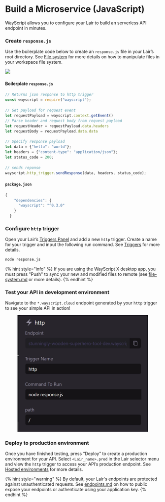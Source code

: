 # Build a Microservice (JavaScript)

WayScript allows you to configure your Lair to build an serverless API endpoint in minutes.

### Create `response.js`

Use the boilerplate code below to create an `response.js` file in your Lair’s root directory. See [File system](../../platform/lairs/file-system.md) for more details on how to manipulate files in your workspace file system.

![](https://codahosted.io/docs/2kDMDaZ6QP/blobs/bl-Iqkx-tphjD/3d584a55f32dbc8c4e8cf462e3eb9867bbcaf47440586f29d25f94abb1d90be28f4433566d59fc5bfeef80fb761d4e93785f99ec6a64bd561d70e8c2785ae52f342dcf4729de3a496500f8f7ee8d21e20f6ee3321ca9844abc41275391641b8d1fff3ebe)

#### Boilerplate `response.js`

```javascript
// Returns json response to http trigger
const wayscript = require("wayscript");

// Get payload for request event
let requestPayload = wayscript.context.getEvent()
// Parse header and request body from request payload
let requestHeader = requestPayload.data.headers
let requestBody = requestPayload.data.data

// Specify response payload
let data = {"hello": "world"};
let headers = {"content-type": "application/json"};
let status_code = 200;

// sends reponse
wayscript.http_trigger.sendResponse(data, headers, status_code);
```

#### `package.json`

```javascript
{
    "dependencies": {
      "wayscript": "^0.3.0"
    }
  }
```

### Configure `http` trigger

Open your Lair’s [Triggers Panel](../../platform/lairs/triggers.md) and add a new `http` trigger. Create a name for your trigger and input the following run command. See [Triggers](../../platform/lairs/triggers.md) for more details.

```bash
node response.js
```

{% hint style="info" %}
If you are using the WayScript X desktop app, you must press "Push" to sync your new and modified files to remote (see [file-system.md](../../platform/lairs/file-system.md "mention") or more details).
{% endhint %}

### Test your API in development environment

Navigate to the `*.wayscript.cloud` endpoint generated by your `http` trigger to see your simple API in action!

<figure><img src="../../.gitbook/assets/response-js-cron.jpg" alt=""><figcaption></figcaption></figure>

### Deploy to production environment

Once you have finished testing, press “Deploy” to create a production environment for your API. Select `<Lair_name>.prod` in the Lair selector menu and view the `http` trigger to access your API’s production endpoint. See [Hosted environments](../../platform/lairs/deployments.md) for more details.

{% hint style="warning" %}
By default, your Lair's endpoints are protected against unauthenticated requests. See [endpoints.md](../../platform/lairs/endpoints.md "mention") on how to public expose your endpoints or authenticate using your application key.
{% endhint %}
